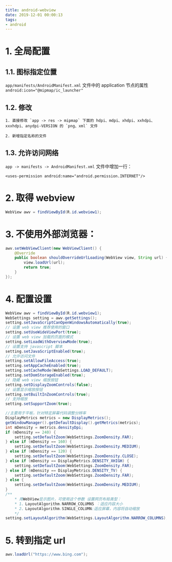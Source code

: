 ```yaml
---
title: android-webview
date: 2019-12-01 00:00:13
tags:
- android
---
```


# 1. 全局配置

## 1.1. 图标指定位置

`app/manifests/AndroidManifest.xml` 文件中的 application 节点的属性 `android:icon="@mipmap/ic_launcher"`

<!-- more -->

## 1.2. 修改

    1. 直接修改 `app -> res -> mipmap` 下面的 hdpi、mdpi、xhdpi、xxhdpi、xxxhdpi、anydpi-VERSION 的 `png、xml` 文件

    2. 新增指定名称的文件
    
## 1.3. 允许访问网络

 `app -> manifests -> AndroidManifest.xml` 文件中增加一行：

    <uses-permission android:name="android.permission.INTERNET"/>
    

# 2. 取得 webview

```java
WebView awv = findViewById(R.id.webview1);
```

# 3. 不使用外部浏览器：

```java
awv.setWebViewClient(new WebViewClient() {
    @Override
    public boolean shouldOverrideUrlLoading(WebView view, String url) {
        view.loadUrl(url);
        return true;
    }
});
```

# 4. 配置设置

```java
WebView awv = findViewById(R.id.webview1);
WebSettings setting = awv.getSettings();
setting.setJavaScriptCanOpenWindowsAutomatically(true);
// 设置 web view 推荐使用的窗口
setting.setUseWideViewPort(true);
// 设置 web view 加载的页面的模式
setting.setLoadWithOverviewMode(true);
// 设置支持 javascript 脚本
setting.setJavaScriptEnabled(true);
// 允许访问文件
setting.setAllowFileAccess(true);
setting.setAppCacheEnabled(true);
setting.setCacheMode(WebSettings.LOAD_DEFAULT);
setting.setDomStorageEnabled(true);
// 隐藏 web view 缩放按钮
setting.setDisplayZoomControls(false);
// 设置显示缩放按钮
setting.setBuiltInZoomControls(true);
// 支持缩放
setting.setSupportZoom(true);

//主要用于平板，针对特定屏幕代码调整分辨率
DisplayMetrics metrics = new DisplayMetrics();
getWindowManager().getDefaultDisplay().getMetrics(metrics);
int mDensity = metrics.densityDpi;
if (mDensity == 240) {
    setting.setDefaultZoom(WebSettings.ZoomDensity.FAR);
} else if (mDensity == 160) {
    setting.setDefaultZoom(WebSettings.ZoomDensity.MEDIUM);
} else if (mDensity == 120) {
    setting.setDefaultZoom(WebSettings.ZoomDensity.CLOSE);
} else if (mDensity == DisplayMetrics.DENSITY_XHIGH) {
    setting.setDefaultZoom(WebSettings.ZoomDensity.FAR);
} else if (mDensity == DisplayMetrics.DENSITY_TV) {
    setting.setDefaultZoom(WebSettings.ZoomDensity.FAR);
} else {
    setting.setDefaultZoom(WebSettings.ZoomDensity.MEDIUM);
}
/**
    * 用WebView显示图片，可使用这个参数 设置网页布局类型：
    * 1、LayoutAlgorithm.NARROW_COLUMNS ：适应内容大小
    * 2、LayoutAlgorithm.SINGLE_COLUMN:适应屏幕，内容将自动缩放
    */
setting.setLayoutAlgorithm(WebSettings.LayoutAlgorithm.NARROW_COLUMNS);
```

# 5. 转到指定 url

```java
awv.loadUrl("https://www.bing.com");
```
